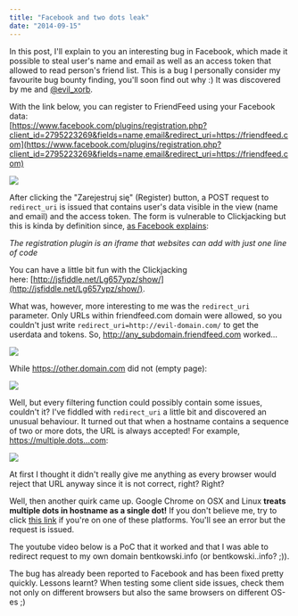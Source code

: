 ```yaml
---
title: "Facebook and two dots leak"
date: "2014-09-15"
---
```


In this post, I'll explain to you an interesting bug in Facebook, which made it possible to steal user's name and email as well as an access token that allowed to read person's friend list. This is a bug I personally consider my favourite bug bounty finding, you'll soon find out why :) It was discovered by me and [@evil_xorb](https://twitter.com/evil_xorb).

With the link below, you can register to FriendFeed using your Facebook data:  
[https://www.facebook.com/plugins/registration.php?client_id=2795223269&fields=name,email&redirect_uri=https://friendfeed.com](https://www.facebook.com/plugins/registration.php?client_id=2795223269&fields=name,email&redirect_uri=https://friendfeed.com)

[![](http://sekurak.pl/wp-content/uploads/2014/08/Zrzut-ekranu-2014-08-22-o-18.50.34-600x200.png)](http://sekurak.pl/wp-content/uploads/2014/08/Zrzut-ekranu-2014-08-22-o-18.50.34-600x200.png)

After clicking the "Zarejestruj się" (Register) button, a POST request to `redirect_uri` is issued that contains user's data visible in the view (name and email) and the access token. The form is vulnerable to Clickjacking but this is kinda by definition since, [as Facebook explains](https://developers.facebook.com/blog/post/440/):

_The registration plugin is an iframe that websites can add with just one line of code_

You can have a little bit fun with the Clickjacking here: [http://jsfiddle.net/Lg657ypz/show/](http://jsfiddle.net/Lg657ypz/show/).

What was, however, more interesting to me was the `redirect_uri` parameter. Only URLs within friendfeed.com domain were allowed, so you couldn't just write `redirect_uri=http://evil-domain.com/` to get the userdata and tokens. So, http://any_subdomain.friendfeed.com worked...

[![](http://4.bp.blogspot.com/--lVj1Fio7wE/VBdYgoucxFI/AAAAAAAAABY/ym0mz6NwUXo/s1600/Zrzut%2Bekranu%2B2014-09-15%2Bo%2B23.21.25.png)](http://4.bp.blogspot.com/--lVj1Fio7wE/VBdYgoucxFI/AAAAAAAAABY/ym0mz6NwUXo/s1600/Zrzut%2Bekranu%2B2014-09-15%2Bo%2B23.21.25.png)

While https://other.domain.com did not (empty page):

[![](http://4.bp.blogspot.com/-SQd8sa92_gg/VBdYtnZRW6I/AAAAAAAAABg/rwq8ld8eyqo/s1600/Zrzut%2Bekranu%2B2014-09-15%2Bo%2B23.22.47.png)](http://4.bp.blogspot.com/-SQd8sa92_gg/VBdYtnZRW6I/AAAAAAAAABg/rwq8ld8eyqo/s1600/Zrzut%2Bekranu%2B2014-09-15%2Bo%2B23.22.47.png)

Well, but every filtering function could possibly contain some issues, couldn't it? I've fiddled with `redirect_uri` a little bit and discovered an unusual behaviour. It turned out that when a hostname contains a sequence of two or more dots, the URL is always accepted! For example, https://multiple.dots...com:

[![](http://4.bp.blogspot.com/-TGHy8QUbL18/VBdZPBXu47I/AAAAAAAAABo/0g1sh5RBV48/s1600/Zrzut%2Bekranu%2B2014-09-15%2Bo%2B23.25.02.png)](http://4.bp.blogspot.com/-TGHy8QUbL18/VBdZPBXu47I/AAAAAAAAABo/0g1sh5RBV48/s1600/Zrzut%2Bekranu%2B2014-09-15%2Bo%2B23.25.02.png)

At first I thought it didn't really give me anything as every browser would reject that URL anyway since it is not correct, right? Right?

Well, then another quirk came up. Google Chrome on OSX and Linux **treats multiple dots in hostname as a single dot!** If you don't believe me, try to click [this link](http://blog...bentkowski..info/) if you're on one of these platforms. You'll see an error but the request is issued.

The youtube video below is a PoC that it worked and that I was able to redirect request to my own domain bentkowski.info (or bentkowski..info? ;)).

The bug has already been reported to Facebook and has been fixed pretty quickly. Lessons learnt? When testing some client side issues, check them not only on different browsers but also the same browsers on different OS-es ;)
